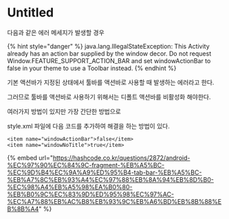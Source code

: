 # Untitled

다음과 같은 에러 메세지가 발생할 경우 

{% hint style="danger" %}
java.lang.IllegalStateException: This Activity already has an action bar supplied by the window decor. Do not request Window.FEATURE\_SUPPORT\_ACTION\_BAR and set windowActionBar to false in your theme to use a Toolbar instead.
{% endhint %}

기본 액션바가 지정된 상태에서 툴바를 액션바로 사용할 때 발생하는 에러라고 한다. 

그러므로 툴바를 액션바로 사용하기 위해서는 디폴트 액션바를 비활성화 해야한다. 

여러가지 방법이 있지만 가장 간단한 방법으로 

style.xml 파일에 다음 코드를 추가하여 해결을 하는 방법이 있다. 

```text
<item name="windowActionBar">false</item>
<item name="windowNoTitle">true</item>
```

{% embed url="https://hashcode.co.kr/questions/2872/android-%EC%97%90%EC%84%9C-fragment-%EB%A5%BC-%EC%9D%B4%EC%9A%A9%ED%95%B4-tab-bar-%EB%A5%BC-%EB%A7%8C%EB%93%A4%EC%97%88%EB%8A%94%EB%8D%B0-%EC%98%A4%EB%A5%98%EA%B0%80-%EB%B0%9C%EC%83%9D%ED%95%98%EC%97%AC-%EC%A7%88%EB%AC%B8%EB%93%9C%EB%A6%BD%EB%8B%88%EB%8B%A4" %}



